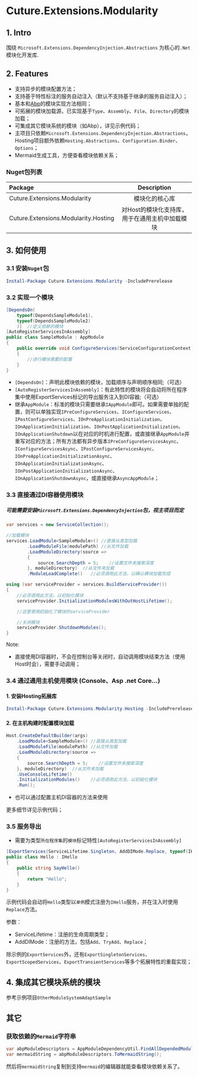 # Cuture.Extensions.Modularity
## 1. Intro
围绕 `Microsoft.Extensions.DependencyInjection.Abstractions` 为核心的`.Net`模块化开发库.

## 2. Features
- 支持异步的模块配置方法；
- 支持基于特性标注的服务自动注入（默认不支持基于继承的服务自动注入）；
- 基本和[Abp](https://github.com/abpframework/abp)的模块实现方法相同；
- 可拓展的模块加载源，已实现基于`Type`、`Assembly`、`File`、`Directory`的模块加载；
- 可集成其它模块系统的模块（如Abp），详见示例代码；
- 主项目只依赖`Microsoft.Extensions.DependencyInjection.Abstractions`，Hosting项目额外依赖`Hosting.Abstractions`、`Configuration.Binder`、`Options`；
- Mermaid生成工具，方便查看模块依赖关系；

### Nuget包列表
|Package|Description|
|:------|:-----:|
|Cuture.Extensions.Modularity|模块化的核心库|
|Cuture.Extensions.Modularity.Hosting|对Host的模块化支持库，用于在通用主机中加载模块|

## 3. 如何使用

### 3.1 安装`Nuget`包

```PowerShell
Install-Package Cuture.Extensions.Modularity -IncludePrerelease
```

### 3.2 实现一个模块

```C#
[DependsOn(
    typeof(DependsSampleModule1),
    typeof(DependsSampleModule2)
    )]  //定义依赖的模块
[AutoRegisterServicesInAssembly]
public class SampleModule : AppModule
{
    public override void ConfigureServices(ServiceConfigurationContext context)
    {
        //进行模块需要的配置
    }
}
```
- `[DependsOn]`：声明此模块依赖的模块，加载顺序与声明顺序相同;（可选）
- `[AutoRegisterServicesInAssembly]`：有此特性的模块将会自动将所在程序集中使用ExportServices标记的导出服务注入到DI容器;（可选）
- 继承`AppModule`：标准的模块只需要继承`IAppModule`即可。如果需要单独的配置，则可以单独实现`IPreConfigureServices`、`IConfigureServices`、`IPostConfigureServices`、`IOnPreApplicationInitialization`、`IOnApplicationInitialization`、`IOnPostApplicationInitialization`、`IOnApplicationShutdown`以在对应的时机进行配置，或直接继承`AppModule`并重写对应的方法；所有方法都有异步版本`IPreConfigureServicesAsync`、`IConfigureServicesAsync`、`IPostConfigureServicesAsync`、`IOnPreApplicationInitializationAsync`、`IOnApplicationInitializationAsync`、`IOnPostApplicationInitializationAsync`、`IOnApplicationShutdownAsync`，或直接继承`AsyncAppModule`；

### 3.3 直接通过DI容器使用模块

##### 可能需要安装`Microsoft.Extensions.DependencyInjection`包，视主项目而定

```C#
var services = new ServiceCollection();

//加载模块
services.LoadModule<SampleModule>() //直接从类型加载
        .LoadModuleFile(modulePath) //从文件加载
        .LoadModuleDirectory(source =>
        {
            source.SearchDepth = 5;    //设置文件夹搜索深度
        }, moduleDirectory)  //从文件夹加载
        .ModuleLoadComplete()   //必须调用此方法，以确认模块加载完成

using (var serviceProvider = services.BuildServiceProvider())
{
    //必须调用此方法，以初始化模块
    serviceProvider.InitializationModulesWithOutHostLifetime();

    //这里使用初始化了模块的serviceProvider

    //关闭模块
    serviceProvider.ShutdownModules();
}
```
Note:
- 直接使用DI容器时，不会在控制台等关闭时，自动调用模块结束方法（使用Host时会），需要手动调用；

### 3.4 通过通用主机使用模块 (Console、Asp .net Core...)

#### 1. 安装Hosting拓展库
```PowerShell
Install-Package Cuture.Extensions.Modularity.Hosting -IncludePrerelease
```

#### 2. 在主机构建时配置模块加载
```C#
Host.CreateDefaultBuilder(args)
    .LoadModule<SampleModule>() //直接从类型加载
    .LoadModuleFile(modulePath) //从文件加载
    .LoadModuleDirectory(source =>
    {
        source.SearchDepth = 5;    //设置文件夹搜索深度
    }, moduleDirectory)  //从文件夹加载
    .UseConsoleLifetime()
    .InitializationModules()    //必须调用此方法，以初始化模块
    .Run();
```

 - 也可以通过配置主机DI容器的方法来使用

更多细节详见示例代码；

### 3.5 服务导出

- 需要为类型`所在程序集`的`模块`标记特性`[AutoRegisterServicesInAssembly]`

```C#
[ExportServices(ServiceLifetime.Singleton, AddDIMode.Replace, typeof(IHello))]
public class Hello : IHello
{
    public string SayHello()
    {
        return "Hello";
    }
}
```
示例代码会自动将`Hello`类型以`单例`模式注册为`IHello`服务，并在注入时使用`Replace`方法。

参数：
- ServiceLifetime：注册的生命周期类型；
- AddDIMode：注册的方法，包括`Add`、`TryAdd`、`Replace`；

除示例的`ExportServices`外，还有`ExportSingletonServices`、`ExportScopedServices`、`ExportTransientServices`等多个拓展特性的重载实现；

## 4. 集成其它模块系统的模块

参考示例项目`OtherModuleSystemAdaptSample`

## 其它

### 获取依赖的`Mermaid`字符串

```C#
var abpModuleDescriptors = AppModuleDependencyUtil.FindAllDependedModuleDescriptors(typeof(XXXModule));
var mermaidString = abpModuleDescriptors.ToMermaidString();
```
然后将`mermaidString`复制到支持`mermaid`的编辑器就能查看模块依赖关系了。